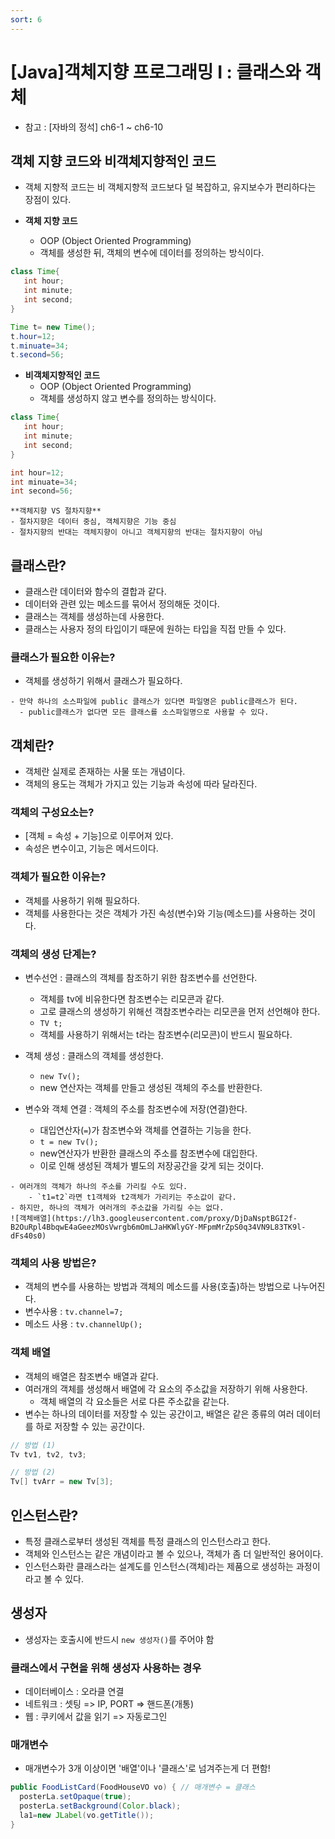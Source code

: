 ```yaml
---
sort: 6
---
```


# [Java]객체지향 프로그래밍 I : 클래스와 객체

- 참고 : [자바의 정석] ch6-1 ~ ch6-10

## 객체 지향 코드와 비객체지향적인 코드
- 객체 지향적 코드는 비 객체지향적 코드보다 덜 복잡하고, 유지보수가 편리하다는 장점이 있다. 

- **객체 지향 코드**
  - OOP (Object Oriented Programming)
  - 객체를 생성한 뒤, 객체의 변수에 데이터를 정의하는 방식이다. 

```java
class Time{
   int hour;
   int minute;
   int second;
}

Time t= new Time();
t.hour=12;
t.minuate=34;
t.second=56;
```

- **비객체지향적인 코드**
  - OOP (Object Oriented Programming)
  - 객체를 생성하지 않고 변수를 정의하는 방식이다. 
  
```java
class Time{
   int hour;
   int minute;
   int second;
}

int hour=12;
int minuate=34;
int second=56;
```

```NOTE
**객체지향 VS 절차지향**
- 절차지향은 데이터 중심, 객체지향은 기능 중심
- 절차지향의 반대는 객체지향이 아니고 객체지향의 반대는 절차지향이 아님
```


## 클래스란?
- 클래스란 데이터와 함수의 결합과 같다. 
- 데이터와 관련 있는 메소드를 묶어서 정의해둔 것이다.
- 클래스는 객체를 생성하는데 사용한다. 
- 클래스는 사용자 정의 타입이기 때문에 원하는 타입을 직접 만들 수 있다. 

### 클래스가 필요한 이유는?
- 객체를 생성하기 위해서 클래스가 필요하다.

```tip
- 만약 하나의 소스파일에 public 클래스가 있다면 파일명은 public클래스가 된다. 
  - public클래스가 없다면 모든 클래스를 소스파일명으로 사용할 수 있다. 
```


## 객체란?
- 객체란 실제로 존재하는 사물 또는 개념이다.
- 객체의 용도는 객체가 가지고 있는 기능과 속성에 따라 달라진다.

### 객체의 구성요소는?
- [객체 = 속성 + 기능]으로 이루어져 있다. 
- 속성은 변수이고, 기능은 메서드이다. 



### 객체가 필요한 이유는?
- 객체를 사용하기 위해 필요하다. 
- 객체를 사용한다는 것은 객체가 가진 속성(변수)와 기능(메소드)를 사용하는 것이다. 

### 객체의 생성 단계는?
- 변수선언 : 클래스의 객체를 참조하기 위한 참조변수를 선언한다.
  - 객체를 tv에 비유한다면 참조변수는 리모콘과 같다. 
  - 고로 클래스의 생성하기 위해선 객참조변수라는 리모콘을 먼저 선언해야 한다. 
  - `TV t;`
  - 객체를 사용하기 위해서는 t라는 참조변수(리모콘)이 반드시 필요하다.
  
- 객체 생성 : 클래스의 객체를 생성한다. 
  - `new Tv();`
  - new 연산자는 객체를 만들고 생성된 객체의 주소를 반환한다. 
  
- 변수와 객체 연결 : 객체의 주소를 참조변수에 저장(연결)한다.
  - 대입연산자(`=`)가 참조변수와 객체를 연결하는 기능을 한다. 
  - `t = new Tv();`
  - new연산자가 반환한 클래스의 주소를 참조변수에 대입한다. 
  - 이로 인해 생성된 객체가 별도의 저장공간을 갖게 되는 것이다. 

```tip
- 여러개의 객체가 하나의 주소를 가리킬 수도 있다. 
    - `t1=t2`라면 t1객체와 t2객체가 가리키는 주소값이 같다.
- 하지만, 하나의 객체가 여러개의 주소값을 가리킬 수는 없다. 
![객체배열](https://lh3.googleusercontent.com/proxy/DjDaNsptBGI2f-B2OuRpl4BbqwE4aGeezMOsVwrgb6mOmLJaHKWlyGY-MFpmMrZpS0q34VN9L83TK9l-dFs40s0)
```  

### 객체의 사용 방법은?
- 객체의 변수를 사용하는 방법과 객체의 메소드를 사용(호출)하는 방법으로 나누어진다. 
- 변수사용 : `tv.channel=7;`
- 메소드 사용 : `tv.channelUp();`


### 객체 배열
- 객체의 배열은 참조변수 배열과 같다. 
- 여러개의 객체를 생성해서 배열에 각 요소의 주소값을 저장하기 위해 사용한다.
  - 객체 배열의 각 요소들은 서로 다른 주소값을 같는다. 
- 변수는 하나의 데이터를 저장할 수 있는 공간이고, 배열은 같은 종류의 여러 데이터를 하로 저장할 수 있는 공간이다. 

```java
// 방법 (1)
Tv tv1, tv2, tv3;

// 방법 (2)
Tv[] tvArr = new Tv[3];
```


## 인스턴스란?
- 특정 클래스로부터 생성된 객체를 특정 클래스의 인스턴스라고 한다.
- 객체와 인스턴스는 같은 개념이라고 볼 수 있으나, 객체가 좀 더 일반적인 용어이다. 
- 인스턴스화란 클래스라는 설계도를 인스턴스(객체)라는 제품으로 생성하는 과정이라고 볼 수 있다.


## 생성자

- 생성자는 호출시에 반드시 `new 생성자()`를 주어야 함

### 클래스에서 구현을 위해 생성자 사용하는 경우 
- 데이터베이스 : 오라클 연결
- 네트워크 : 셋팅 => IP, PORT => 핸드폰(개통)
- 웹 : 쿠키에서 값을 읽기 => 자동로그인

### 매개변수

- 매개변수가 3개 이상이면 '배열'이나 '클래스'로 넘겨주는게 더 편함!

```java
public FoodListCard(FoodHouseVO vo) { // 매개변수 = 클래스
  posterLa.setOpaque(true);
  posterLa.setBackground(Color.black);
  la1=new JLabel(vo.getTitle());
}
```



